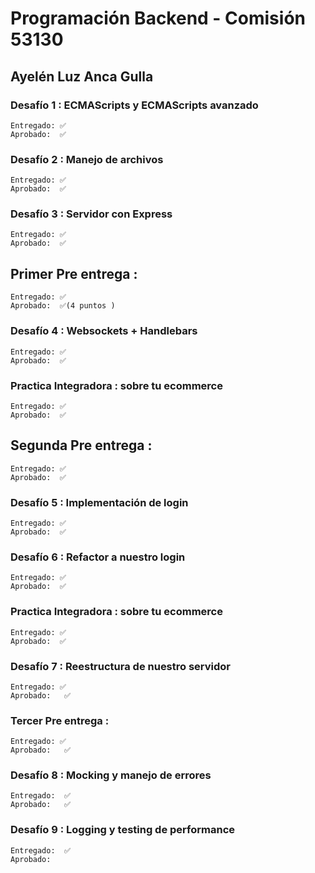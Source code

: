 # Programación Backend - Comisión 53130
## Ayelén Luz Anca Gulla
### Desafío 1 :  ECMAScripts y ECMAScripts avanzado
    Entregado: ✅
    Aprobado:  ✅

### Desafío 2 : Manejo de archivos
    Entregado: ✅
    Aprobado:  ✅

### Desafío 3 : Servidor con Express
    Entregado: ✅
    Aprobado:  ✅

## Primer Pre entrega : 
    Entregado: ✅
    Aprobado:  ✅(4 puntos )

### Desafío 4 : Websockets + Handlebars 
    Entregado: ✅
    Aprobado:  ✅

###  Practica Integradora : sobre tu ecommerce
    Entregado: ✅
    Aprobado:  ✅

## Segunda Pre entrega : 
    Entregado: ✅
    Aprobado:  ✅

### Desafío 5 : Implementación de login
    Entregado: ✅
    Aprobado:  ✅

### Desafío 6 : Refactor a nuestro login
    Entregado: ✅
    Aprobado:  ✅

###  Practica Integradora : sobre tu ecommerce
    Entregado: ✅
    Aprobado:  ✅

### Desafío 7 : Reestructura de nuestro servidor
    Entregado: ✅
    Aprobado:   ✅

### Tercer Pre entrega : 
    Entregado: ✅
    Aprobado:   ✅

### Desafío 8 : Mocking y manejo de errores
    Entregado:  ✅
    Aprobado:   ✅

### Desafío 9 :  Logging y testing de performance
    Entregado:  ✅
    Aprobado:  